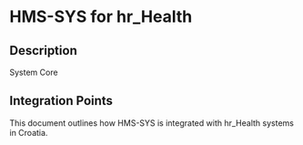 # HMS-SYS for hr_Health

## Description

System Core

## Integration Points

This document outlines how HMS-SYS is integrated with hr_Health systems in Croatia.
